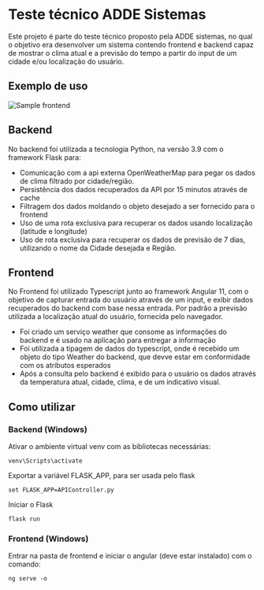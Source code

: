 # Teste técnico ADDE Sistemas

Este projeto é parte do teste técnico proposto pela ADDE sistemas, no qual o objetivo era desenvolver um sistema contendo frontend
e backend capaz de mostrar o clima atual e a previsão do tempo a partir do input de um cidade e/ou localização do usuário.

## Exemplo de uso

![Sample frontend](https://raw.githubusercontent.com/williamguilhermesouza/ADDE-teste/master/TesteADDE.gif)

## Backend
No backend foi utilizada a tecnologia Python, na versão 3.9 com o framework Flask para: 
* Comunicação com a api externa OpenWeatherMap para pegar os dados de clima filtrado por cidade/região.
* Persistência dos dados recuperados da API por 15 minutos através de cache
* Filtragem dos dados moldando o objeto desejado a ser fornecido para o frontend
* Uso de uma rota exclusiva para recuperar os dados usando localização (latitude e longitude)
* Uso de rota exclusiva para recuperar os dados de previsão de 7 dias, utilizando o nome da Cidade desejada e Região.

## Frontend
No Frontend foi utilizado Typescript junto ao framework Angular 11, com o objetivo de capturar entrada do usuário através de um input, 
e exibir dados recuperados do backend com base nessa entrada. Por padrão a previsão utilizada a localização atual do usuário, fornecida
pelo navegador.
* Foi criado um serviço weather que consome as informações do backend e é usado na aplicação para entregar a informação
* Foi utilizada a tipagem de dados do typescript, onde é recebido um objeto do tipo Weather do backend, que devve estar em conformidade
com os atributos esperados
* Após a consulta pelo backend é exibido para o usuário os dados através da temperatura atual, cidade, clima, e de um indicativo visual.

## Como utilizar

### Backend (Windows)

Ativar o ambiente virtual venv com as bibliotecas necessárias:

`venv\Scripts\activate`

Exportar a variável FLASK_APP, para ser usada pelo flask

`set FLASK_APP=APIController.py`

Iniciar o Flask

`flask run`

### Frontend (Windows)

Entrar na pasta de frontend e iniciar o angular (deve estar instalado) com o comando:

`ng serve -o`